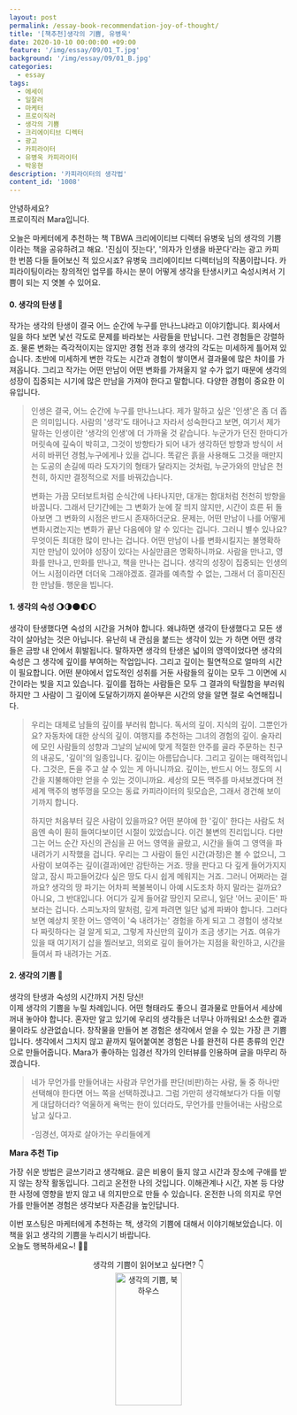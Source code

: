 ```yaml
---
layout: post
permalink: /essay-book-recommendation-joy-of-thought/
title: '[책추천]생각의 기쁨, 유병욱'
date: 2020-10-10 00:00:00 +09:00
feature: '/img/essay/09/01_T.jpg'
background: '/img/essay/09/01_B.jpg'
categories:
  - essay
tags:
  - 에세이
  - 일잘러
  - 마케터
  - 프로이직러
  - 생각의 기쁨
  - 크리에이티브 디렉터
  - 광고
  - 카피라이터
  - 유병욱 카피라이터
  - 박웅현
description: '카피라이터의 생각법'
content_id: '1008'
---
```


안녕하세요?<br>프로이직러 Mara입니다.

오늘은 마케터에게 추천하는 책 TBWA 크리에이티브 디렉터 유병욱 님의 생각의 기쁨이라는 책을 공유하려고 해요.  '진심이 짓는다', '의자가 인생을 바꾼다'라는 광고 카피 한 번쯤 다들 들어보신 적 있으시죠? 유병욱 크리에이티브 디렉터님의 작품이랍니다. 카피라이팅이라는 창의적인 업무를 하시는 분이 어떻게 생각을 탄생시키고 숙성시켜서 기쁨이 되는 지 엿볼 수 있어요.

#### 0. 생각의 탄생 🧠

작가는 생각의 탄생이 결국 어느 순간에 누구를 만나느냐라고 이야기합니다. 회사에서 일을 하다 보면 낯선 각도로 문제를 바라보는 사람들을 만납니다. 그런 경험들은 강렬하죠. 물론 변화는 즉각적이지는 않지만 경험 전과 후의 생각의 각도는 미세하게 틀어져 있습니다. 초반에 미세하게 변한 각도는 시간과 경험이 쌓이면서 결과물에 많은 차이를 가져옵니다. 그리고 작가는 어떤 만남이 어떤 변화를 가져올지 알 수가 없기 때문에 생각의 성장이 집중되는 시기에 많은 만남을 가져야 한다고 말합니다. 다양한 경험이 중요한 이유입니다.

> 인생은 결국, 어느 순간에 누구를 만나느냐다.
> 제가 말하고 싶은 '인생'은 좀 더 좁은 의미입니다. 사람의 '생각'도 태어나고 자라서 성숙한다고 보면, 여기서 제가 말하는 인생이란 '생각의 인생'에 더 가까울 것 같습니다. 누군가가 던진 한마디가 머릿속에 깊숙이 박히고, 그것이 방향타가 되어 내가 생각하던 방향과 방식이 서서히 바뀌던 경험,누구에게나 있을 겁니다. 똑같은 흙을 사용해도 그것을 매만지는 도공의 손길에 따라 도자기의 형태가 달라지는 것처럼, 누군가와의 만남은 천천히, 하지만 결정적으로 저를 바꿔갔습니다.
>
> 변화는 가끔 모터보트처럼 순식간에 나타나지만, 대개는 함대처럼 천천히 방향을 바꿉니다. 그래서 단기간에는 그 변화가 눈에 잘 띄지 않지만, 시간이 흐른 뒤 돌아보면 그 변화의 시점은 반드시 존재하더군요. 문제는, 어떤 만남이 나를 어떻게 변화시켰는지는 변화가 끝난 다음에야 알 수 있다는 겁니다. 그러니 별수 있나요? 무엇이든 최대한 많이 만나는 겁니다. 어떤 만남이 나를 변화시킬지는 불명확하지만 만남이 있어야 성장이 있다는 사실만큼은 명확하니까요. 사람을 만나고, 영화를 만나고, 만화를 만나고, 책을 만나는 겁니다. 생각의 성장이 집중되는 인생의 어느 시점이라면 더더욱 그래야겠죠. 결과를 예측할 수 없는, 그래서 더 흥미진진한 만남들. 행운을 빕니다.

#### 1. 생각의 숙성 🌖🌗🌑🌓🌔

생각이 탄생했다면 숙성의 시간을 거쳐야 합니다. 왜냐하면 생각이 탄생했다고 모든 생각이 살아남는 것은 아닙니다. 유난히 내 관심을 붙드는 생각이 있는 가 하면 어떤 생각들은 금방 내 안에서 휘발됩니다. 말하자면 생각의 탄생은 넓이의 영역이었다면 생각의 숙성은 그 생각에 깊이를 부여하는 작업입니다. 그리고 깊이는 필연적으로 얼마의 시간이 필요합니다. 어떤 분야에서 압도적인 성취를 거둔 사람들의 깊이는 모두 그 이면에 시간이라는 빚을 지고 있습니다. 깊이를 접하는 사람들은 모두 그 결과의 탁월함을 부러워 하지만 그 사람이 그 깊이에 도달하기까지 쏟아부은 시간의 양을 알면 절로 숙연해집니다.  

> 우리는 대체로 남들의 깊이를 부러워 합니다. 독서의 깊이. 지식의 깊이. 그뿐인가요? 자동차에 대한 상식의 깊이. 여행지를 추천하는 그녀의 경험의 깊이. 술자리에 모인 사람들의 성향과 그날의 날씨에 맞게 적절한 안주를 골라 주문하는 친구의 내공도, '깊이'의 일종입니다. 깊이는 아름답습니다. 그리고 깊이는 매력적입니다. 그것은, 돈을 주고 살 수 있는 게 아니니까요. 깊이는, 반드시 어느 정도의 시간을 지불해야만 얻을 수 있는 것이니까요. 세상의 모든 맥주를 마셔보겠다며 전 세계 맥주의 병뚜껑을 모으는 동료 카피라이터의 뒷모습은, 그래서 경건해 보이기까지 합니다.
>
> 하지만 처음부터 깊은 사람이 있을까요? 어떤 분야에 한 '깊이' 한다는 사람도 처음엔 속이 훤히 들여다보이던 시절이 있었습니다. 이건 불변의 진리입니다. 다만 그는 어느 순간 자신의 관심을 끈 어느 영역을 골랐고, 시간을 들여 그 영역을 파 내려가기 시작했을 겁니다. 우리는 그 사람이 들인 시간(과정)은 볼 수 없으니, 그 사람이 보여주는 깊이(결과)에만 감탄하는 거죠. 땅을 판다고 다 깊게 들어가지지 않고, 잠시 파고들어갔다 싶은 땅도 다시 쉽게 메워지는 거죠. 그러니 어쩌라는 걸까요? 생각의 땅 파기는 어차피 복불복이니 아예 시도조차 하지 말라는 걸까요? 아니요, 그 반대입니다. 어디가 깊게 들어갈 땅인지 모르니, 일단 '어느 곳이든' 파보라는 겁니다. 스피노자의 말처럼, 깊게 파려면 일단 넓게 파봐야 합니다. 그러다 보면 예상치 못한 어느 영역이 '숙 내려가는' 경험을 하게 되고 그 경험이 생각보다 짜릿하다는 걸 알게 되고, 그렇게 자신만의 깊이가 조금 생기는 거죠. 여유가 있을 때 여기저기 삽을 찔러보고, 의외로 깊이 들어가는 지점을 확인하고, 시간을 들여서 파 내려가는 거죠.

#### 2. 생각의 기쁨 🙈

생각의 탄생과 숙성의 시간까지 거친 당신! <br>
이제 생각의 기쁨을 누릴 차례입니다. 어떤 형태라도 좋으니 결과물로 만들어서 세상에 꺼내 놓아야 합니다. 혼자만 알고 있기에 우리의 생각들은 너무나 아까워요! 소소한 결과물이라도 상관없습니다. 창작물을 만들어 본 경험은 생각에서 얻을 수 있는 가장 큰 기쁨입니다. 생각에서 그치지 않고 끝까지 밀어붙여본 경험은 나를 완전히 다른 종류의 인간으로 만들어줍니다. Mara가 좋아하는 임경선 작가의 인터뷰를 인용하며 글을 마무리 하겠습니다.  

> 네가 무언가를 만들어내는 사람과 무언가를 판단(비판)하는 사람, 둘 중 하나만 선택해야 한다면 어느 쪽을 선택하겠냐고. 그럼 가만히 생각해보다가 다들 이렇게 대답하더라? 억울하게 욕먹는 한이 있더라도, 무언가를 만들어내는 사람으로 남고 싶다고.
>
> -임경선, 여자로 살아가는 우리들에게

**Mara 추천 Tip**

가장 쉬운 방법은 글쓰기라고 생각해요. 글은 비용이 들지 않고 시간과 장소에 구애를 받지 않는 창작 활동입니다. 그리고 온전한 나의 것입니다. 이해관계나 시간, 자본 등 다양한 사정에 영향을 받지 않고 내 의지만으로 만들 수 있습니다. 온전한 나의 의지로 무언가를 만들어본 경험은 생각보다 자존감을 높인답니다.

이번 포스팅은 마케터에게 추천하는 책, 생각의 기쁨에 대해서 이야기해보았습니다. 이 책을 읽고 생각의 기쁨을 누리시기 바랍니다.  <br>
오늘도 행복하세요~! 🙋‍♀️

<center>생각의 기쁨이 읽어보고 싶다면? 👇</center>

<center><a href="https://coupa.ng/bKZvLk" target="_blank"><img src="https://static.coupangcdn.com/image/affiliate/banner/9ecde9c90d4a2a0a79ba7ce01785ccb4@2x.jpg" alt="생각의 기쁨, 북하우스" width="120" height="240"></a></center>

